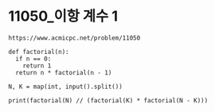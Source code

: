 # 11050_이항 계수 1



```
https://www.acmicpc.net/problem/11050
```



```
def factorial(n):
  if n == 0:
    return 1
  return n * factorial(n - 1)

N, K = map(int, input().split())

print(factorial(N) // (factorial(K) * factorial(N - K)))
```

